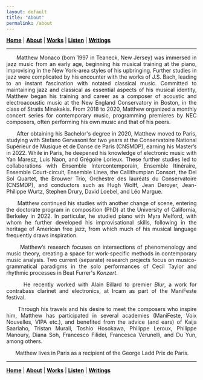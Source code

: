 ```yaml
---
layout: default
title: "About"
permalink: /about
---
```


<a href="/" style="color: black">**Home**</a> | <a href="/about" style="color: black">**About**</a> | <a href="/works" style="color: black">**Works**</a> | <a href="/listen" style="color: black">**Listen**</a> | <a href="/writings" style="color: black">**Writings**</a>

***

<div style="text-align: justify">&nbsp; &nbsp; &nbsp; Matthew Monaco (born 1997 in Teaneck, New Jersey) was immersed in jazz music from an early age, beginning his musical training at the piano, improvising in the New York-area styles of his upbringing. Further studies in jazz were complicated by his encounter with the works of J.S. Bach, leading to an instant fascination with notated classical music. Committed to maintaining jazz and classical as essential aspects of his musical identity, Matthew began his training and career as a composer of acoustic and electroacoustic music at the New England Conservatory in Boston, in the class of Stratis Minakakis. From 2018 to 2020, Matthew organized a monthly concert series for contemporary music, programming premieres by NEC composers, often performing his own music and that of his peers.

&nbsp; &nbsp; &nbsp; After obtaining his Bachelor's degree in 2020, Matthew moved to Paris, studying with Stefano Gervasoni for two years at the Conservatoire National Supérieur de Musique et de Danse de Paris (CNSMDP), earning his Master’s in 2022. While in Paris, he deepened his knowledge of electronic music with Yan Maresz, Luis Naon, and Grégoire Lorieux. These further studies led to collaborations with Ensemble Intercontemporain, Ensemble Itinéraire, Ensemble Court-circuit, Ensemble Linea, the Callithumpian Consort, the Del Sol Quartet, the Brouwer Trio, Orchestre des lauréats du Conservatoire (CNSMDP), and conductors such as Hugh Wolff, Jean Deroyer, Jean-Philippe Wurtz, Stephen Drury, David Loebel, and Léo Margue.

&nbsp; &nbsp; &nbsp; Matthew continued his studies with another change of scene, entering the doctorate program in composition (PhD) at the University of California, Berkeley in 2022. In particular, he studied piano with Myra Melford, with whom he further developed his improvisational skills, following in the heritage of American free jazz, from which much of his musical language frequently draws inspiration.

&nbsp; &nbsp; &nbsp; Matthew’s research focuses on intersections of phenomenology and music theory, creating a space for work-specific methods in contemporary music analysis. Two current (separate) research projects focus on musico-grammatical paradigms in the solo performances of Cecil Taylor and rhythmic processes in Beat Furrer's *Konzert*.

&nbsp; &nbsp; &nbsp; He recently worked with Alain Billard to premier *Blur*, a work for contrabass clarinet and electronics, at Ircam as part of the ManiFeste festival.

&nbsp; &nbsp; &nbsp; Through his travels and his desire to meet the composers who inspire him, Matthew has participated in several academies (ManiFeste, Voix Nouvelles, VIPA etc.), and benefited from the advice (and ears) of Kaija Saariaho, Tristan Murail, Toshio Hosokawa, Philippe Leroux, Philippe Manoury, Diana Soh, Francesco Filidei, Francesca Verunelli, and Du Yun, among others.

&nbsp; &nbsp; &nbsp; Matthew lives in Paris as a recipient of the George Ladd Prix de Paris.</div>

***

<a href="/" style="color: black">**Home**</a> | <a href="/about" style="color: black">**About**</a> | <a href="/works" style="color: black">**Works**</a> | <a href="/listen" style="color: black">**Listen**</a> | <a href="/writings" style="color: black">**Writings**</a>


